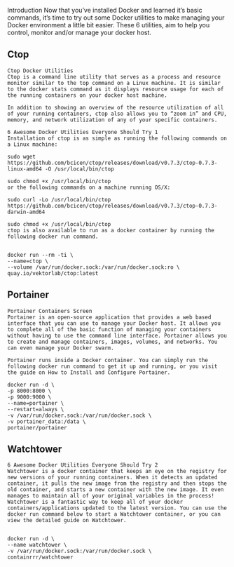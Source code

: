 Introduction
Now that you’ve installed Docker and learned it’s basic commands, it’s time to try out some Docker utilities to make managing your Docker environment a little bit easier. These 6 utilities, aim to help you control, monitor and/or manage your docker host.

## Ctop
    Ctop Docker Utilities
    Ctop is a command line utility that serves as a process and resource monitor similar to the top command on a Linux machine. It is similar to the docker stats command as it displays resource usage for each of the running containers on your docker host machine.

    In addition to showing an overview of the resource utilization of all of your running containers, ctop also allows you to “zoom in” and CPU, memory, and network utilization of any of your specific containers.

    6 Awesome Docker Utilities Everyone Should Try 1
    Installation of ctop is as simple as running the following commands on a Linux machine:

    sudo wget https://github.com/bcicen/ctop/releases/download/v0.7.3/ctop-0.7.3-linux-amd64 -O /usr/local/bin/ctop

    sudo chmod +x /usr/local/bin/ctop
    or the following commands on a machine running OS/X:

    sudo curl -Lo /usr/local/bin/ctop https://github.com/bcicen/ctop/releases/download/v0.7.3/ctop-0.7.3-darwin-amd64

    sudo chmod +x /usr/local/bin/ctop
    ctop is also available to run as a docker container by running the following docker run command.


    docker run --rm -ti \
    --name=ctop \
    --volume /var/run/docker.sock:/var/run/docker.sock:ro \
    quay.io/vektorlab/ctop:latest


## Portainer
    Portainer Containers Screen
    Portainer is an open-source application that provides a web based interface that you can use to manage your Docker host. It allows you to complete all of the basic function of managing your containers without having to use the command line interface. Portainer allows you to create and manage containers, images, volumes, and networks. You can even manage your Docker swarm.

    Portainer runs inside a Docker container. You can simply run the following docker run command to get it up and running, or you visit the guide on How to Install and Configure Portainer.

    docker run -d \
    -p 8000:8000 \
    -p 9000:9000 \
    --name=portainer \
    --restart=always \
    -v /var/run/docker.sock:/var/run/docker.sock \
    -v portainer_data:/data \
    portainer/portainer 


## Watchtower
    6 Awesome Docker Utilities Everyone Should Try 2
    Watchtower is a docker container that keeps an eye on the registry for new versions of your running containers. When it detects an updated container, it pulls the new image from the registry and then stops the old container, and starts a new container with the new image. It even manages to maintain all of your original variables in the process! Watchtower is a fantastic way to keep all of your docker containers/applications updated to the latest version. You can use the docker run command below to start a Watchtower container, or you can view the detailed guide on Watchtower.


    docker run -d \
    --name watchtower \
    -v /var/run/docker.sock:/var/run/docker.sock \
    containrrr/watchtower
